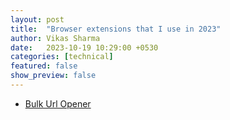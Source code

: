 ```yaml
---
layout: post
title:  "Browser extensions that I use in 2023"
author: Vikas Sharma
date:   2023-10-19 10:29:00 +0530
categories: [technical]
featured: false
show_preview: false
---
```


- <a href="https://chrome.google.com/webstore/detail/bulk-url-opener/kgnfciolbjojfdbbelbdbhhocjmhenep" target="_blank">Bulk Url Opener</a>